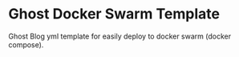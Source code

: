 # Ghost Docker Swarm Template

Ghost Blog yml template for easily deploy to docker swarm (docker compose).
